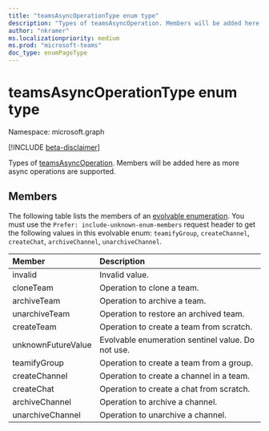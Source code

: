 ```yaml
---
title: "teamsAsyncOperationType enum type"
description: "Types of teamsAsyncOperation. Members will be added here as more async operations are supported."
author: "nkramer"
ms.localizationpriority: medium
ms.prod: "microsoft-teams"
doc_type: enumPageType
---
```


# teamsAsyncOperationType enum type

Namespace: microsoft.graph

[!INCLUDE [beta-disclaimer](../../includes/beta-disclaimer.md)]

Types of [teamsAsyncOperation](teamsasyncoperation.md). Members will be added here as more async operations are supported.

## Members
The following table lists the members of an [evolvable enumeration](/graph/best-practices-concept#handling-future-members-in-evolvable-enumerations). You must use the `Prefer: include-unknown-enum-members` request header to get the following values in this evolvable enum: `teamifyGroup`, `createChannel`, `createChat`, `archiveChannel`, `unarchiveChannel`.

| Member | Description |
|:---------------|:----------|
|invalid|Invalid value.|
|cloneTeam|Operation to clone a team.|
|archiveTeam|Operation to archive a team.|
|unarchiveTeam|Operation to restore an archived team.|
|createTeam|Operation to create a team from scratch.|
|unknownFutureValue| Evolvable enumeration sentinel value. Do not use. |
|teamifyGroup |Operation to create a team from a group. |
|createChannel |Operation to create a channel in a team. |
|createChat|Operation to create a chat from scratch.|
|archiveChannel |Operation to archive a channel.|
|unarchiveChannel |Operation to unarchive a channel.|
